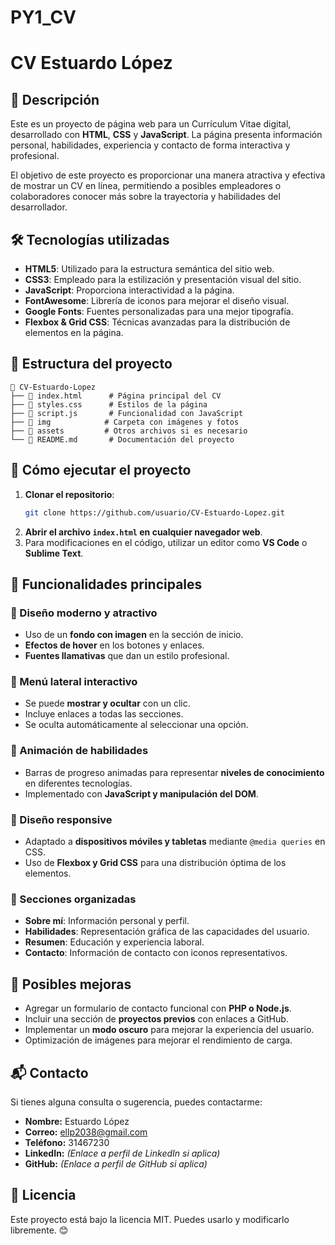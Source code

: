 # PY1_CV

# CV Estuardo López

## 📌 Descripción
Este es un proyecto de página web para un Currículum Vitae digital, desarrollado con **HTML**, **CSS** y **JavaScript**. La página presenta información personal, habilidades, experiencia y contacto de forma interactiva y profesional.

El objetivo de este proyecto es proporcionar una manera atractiva y efectiva de mostrar un CV en línea, permitiendo a posibles empleadores o colaboradores conocer más sobre la trayectoria y habilidades del desarrollador.

## 🛠️ Tecnologías utilizadas
- **HTML5**: Utilizado para la estructura semántica del sitio web.
- **CSS3**: Empleado para la estilización y presentación visual del sitio.
- **JavaScript**: Proporciona interactividad a la página.
- **FontAwesome**: Librería de iconos para mejorar el diseño visual.
- **Google Fonts**: Fuentes personalizadas para una mejor tipografía.
- **Flexbox & Grid CSS**: Técnicas avanzadas para la distribución de elementos en la página.

## 📂 Estructura del proyecto
```
📂 CV-Estuardo-Lopez
├── 📄 index.html      # Página principal del CV
├── 📄 styles.css      # Estilos de la página
├── 📄 script.js       # Funcionalidad con JavaScript
├── 📂 img            # Carpeta con imágenes y fotos
├── 📂 assets         # Otros archivos si es necesario
└── 📄 README.md       # Documentación del proyecto
```

## 🚀 Cómo ejecutar el proyecto
1. **Clonar el repositorio**:
   ```bash
   git clone https://github.com/usuario/CV-Estuardo-Lopez.git
   ```
2. **Abrir el archivo `index.html` en cualquier navegador web**.
3. Para modificaciones en el código, utilizar un editor como **VS Code** o **Sublime Text**.

## 📜 Funcionalidades principales
### 📌 Diseño moderno y atractivo
- Uso de un **fondo con imagen** en la sección de inicio.
- **Efectos de hover** en los botones y enlaces.
- **Fuentes llamativas** que dan un estilo profesional.

### 📌 Menú lateral interactivo
- Se puede **mostrar y ocultar** con un clic.
- Incluye enlaces a todas las secciones.
- Se oculta automáticamente al seleccionar una opción.

### 📌 Animación de habilidades
- Barras de progreso animadas para representar **niveles de conocimiento** en diferentes tecnologías.
- Implementado con **JavaScript y manipulación del DOM**.

### 📌 Diseño responsive
- Adaptado a **dispositivos móviles y tabletas** mediante `@media queries` en CSS.
- Uso de **Flexbox y Grid CSS** para una distribución óptima de los elementos.

### 📌 Secciones organizadas
- **Sobre mí**: Información personal y perfil.
- **Habilidades**: Representación gráfica de las capacidades del usuario.
- **Resumen**: Educación y experiencia laboral.
- **Contacto**: Información de contacto con iconos representativos.


## 🔧 Posibles mejoras
- Agregar un formulario de contacto funcional con **PHP o Node.js**.
- Incluir una sección de **proyectos previos** con enlaces a GitHub.
- Implementar un **modo oscuro** para mejorar la experiencia del usuario.
- Optimización de imágenes para mejorar el rendimiento de carga.

## 📬 Contacto
Si tienes alguna consulta o sugerencia, puedes contactarme:

- **Nombre:** Estuardo López
- **Correo:** ellp2038@gmail.com
- **Teléfono:** 31467230
- **LinkedIn:** *(Enlace a perfil de LinkedIn si aplica)*
- **GitHub:** *(Enlace a perfil de GitHub si aplica)*

## 📝 Licencia
Este proyecto está bajo la licencia MIT. Puedes usarlo y modificarlo libremente. 😊
